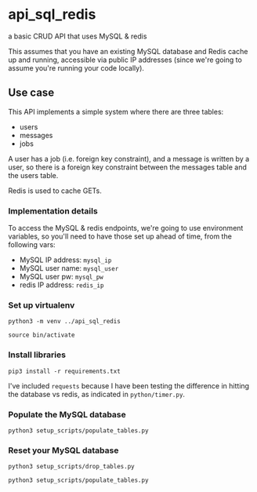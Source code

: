 # api_sql_redis
a basic CRUD API that uses MySQL &amp; redis

This assumes that you have an existing MySQL database and Redis cache up and running, accessible via public IP addresses (since we're going to assume you're running your code locally).

## Use case

This API implements a simple system where there are three tables:

- users
- messages
- jobs

A user has a job (i.e. foreign key constraint), and a message is written by a user, so there is a foreign key constraint between the messages table and the users table.

Redis is used to cache GETs.

### Implementation details

To access the MySQL & redis endpoints, we're going to use environment variables, so you'll need to have those set up ahead of time, from the following vars:

- MySQL IP address: `mysql_ip`
- MySQL user name: `mysql_user`
- MySQL user pw: `mysql_pw`
- redis IP address: `redis_ip`

### Set up virtualenv
`python3 -m venv ../api_sql_redis`

`source bin/activate`

### Install libraries

`pip3 install -r requirements.txt`

I've included `requests` because I have been testing the difference in hitting the database vs redis, as indicated in `python/timer.py`.

### Populate the MySQL database

`python3 setup_scripts/populate_tables.py`

### Reset your MySQL database

`python3 setup_scripts/drop_tables.py`

`python3 setup_scripts/populate_tables.py`





